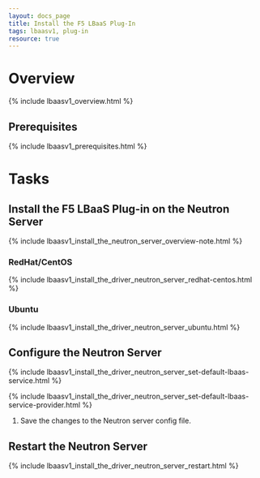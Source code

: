 ```yaml
---
layout: docs_page
title: Install the F5 LBaaS Plug-In
tags: lbaasv1, plug-in
resource: true
---
```


# Overview

{% include lbaasv1_overview.html %}

## Prerequisites

{% include lbaasv1_prerequisites.html %}

# Tasks

## Install the F5 LBaaS Plug-in on the Neutron Server

{% include lbaasv1_install_the_neutron_server_overview-note.html %}

### RedHat/CentOS

{% include lbaasv1_install_the_driver_neutron_server_redhat-centos.html %}

### Ubuntu

{% include lbaasv1_install_the_driver_neutron_server_ubuntu.html %}

## Configure the Neutron Server

{% include lbaasv1_install_the_driver_neutron_server_set-default-lbaas-service.html %}

{% include lbaasv1_install_the_driver_neutron_server_set-default-lbaas-service-provider.html %}

1. Save the changes to the Neutron server config file.

## Restart the Neutron Server

{% include lbaasv1_install_the_driver_neutron_server_restart.html %}
